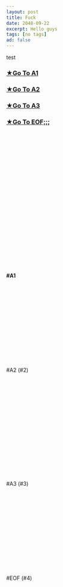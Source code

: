 ```yaml
---
layout: post
title: Fuck
date: 2048-09-22 
excerpt: Hello guys
tags: [no tags]
ad: false
---
```

test

### [★Go To A1](#1)  
### [★Go To A2](#2)  
### [★Go To A3](#3)  
### [★Go To EOF;;;](#4)  


<br>
<br>
<br>
<br>
<br>
<br>
<br>
<br>
<br>
<br>
<br>
<br>
<br>
<br>
<br>
<br>
<br>
<br>
<br>
<br>
<br>


<b id="1">#A1</b>


<br>
<br>
<br>
<br>
<br>
<br>
<br>
<br>
<br>
<br>
<br>
<br>

#A2 (#2)


<br>
<br>
<br>
<br>
<br>
<br>
<br>
<br>
<br>
<br>
<br>
<br>
<br>
<br>
<br>

#A3 (#3)



<br>
<br>
<br>
<br>
<br>
<br>
<br>
<br>
<br>
<br>
<br>
<br>

#EOF (#4)
